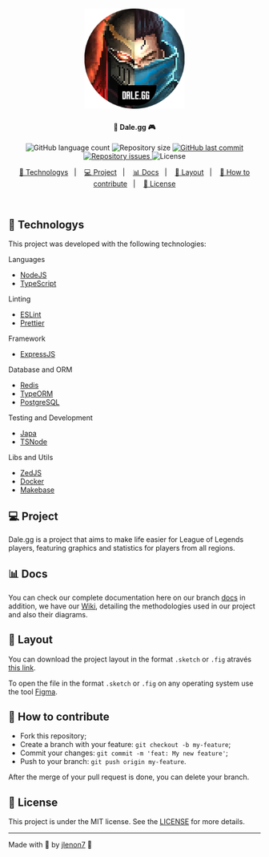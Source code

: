 <h1 align="center">
    <img alt="Dalegg" title="#delicinhas" src=".github/dalegg.png" width="200px" />
</h1>

<h4 align="center">
  🚀 Dale.gg 🎮
</h4>
<p align="center">
  <img alt="GitHub language count" src="https://img.shields.io/github/languages/count/Dale-gg/dale.gg?style=for-the-badge&logo=appveyor">

  <img alt="Repository size" src="https://img.shields.io/github/repo-size/Dale-gg/dale.gg?style=for-the-badge&logo=appveyor">

  <a href="https://github.com/Dale-gg/dale.gg/commits/master">
    <img alt="GitHub last commit" src="https://img.shields.io/github/last-commit/Dale-gg/dale.gg?style=for-the-badge&logo=appveyor">
  </a>

  <a href="https://github.com/Dale-gg/dale.gg/issues">
    <img alt="Repository issues" src="https://img.shields.io/github/issues/Dale-gg/dale.gg?style=for-the-badge&logo=appveyor">
  </a>

  <img alt="License" src="https://img.shields.io/badge/license-MIT-brightgreen?style=for-the-badge&logo=appveyor">
</p>

<p align="center">
  <a href="#-technologys">🚀 Technologys</a>&nbsp;&nbsp;&nbsp;|&nbsp;&nbsp;&nbsp;
  <a href="#-project">💻 Project</a>&nbsp;&nbsp;&nbsp;|&nbsp;&nbsp;&nbsp;
  <a href="#-docs">📊 Docs</a>&nbsp;&nbsp;&nbsp;|&nbsp;&nbsp;&nbsp;
  <a href="#-layout">🔖 Layout</a>&nbsp;&nbsp;&nbsp;|&nbsp;&nbsp;&nbsp;
  <a href="#-how-to-contribute">🤔 How to contribute</a>&nbsp;&nbsp;&nbsp;|&nbsp;&nbsp;&nbsp;
  <a href="#-license">📝 License</a>
</p>

<br>

## 🚀 Technologys

This project was developed with the following technologies:

Languages

- [NodeJS](https://nodejs.org/en/)
- [TypeScript](https://www.typescriptlang.org/)

Linting

- [ESLint](https://eslint.org/)
- [Prettier](https://prettier.io/)

Framework

- [ExpressJS](https://expressjs.com/)

Database and ORM

- [Redis](https://redis.io/)
- [TypeORM](https://typeorm.io/#/)
- [PostgreSQL](https://www.postgresql.org/)

Testing and Development

- [Japa](https://github.com/thetutlage/japa)
- [TSNode](https://github.com/whitecolor/ts-node-dev)

Libs and Utils

- [ZedJS](https://github.com/Dale-gg/dale.gg)
- [Docker](https://www.docker.com/)
- [Makebase](https://github.com/makeproteam/makebase)

## 💻 Project

Dale.gg is a project that aims to make life easier for League of Legends players, featuring graphics and statistics for players from all regions.

## 📊 Docs

You can check our complete documentation here on our branch [docs](https://github.com/Dale-gg/dale.gg/tree/docs) in addition, we have our [Wiki](https://github.com/jlenon7/dale.gg-omni/wiki), detailing the methodologies used in our project and also their diagrams.

## 🔖 Layout

You can download the project layout in the format `.sketch` or `.fig` através [this link](.github/Screens/Duozada/Duozada.fig).

To open the file in the format `.sketch` or `.fig` on any operating system use the tool [Figma](https://figma.com).

## 🤔 How to contribute

- Fork this repository;
- Create a branch with your feature: `git checkout -b my-feature`;
- Commit your changes: `git commit -m 'feat: My new feature'`;
- Push to your branch: `git push origin my-feature`.

After the merge of your pull request is done, you can delete your branch.

## 📝 License

This project is under the MIT license. See the [LICENSE](LICENSE.md) for more details.

---

Made with 🖤 by [jlenon7](https://github.com/jlenon7) :wave:
